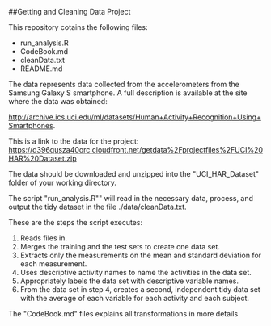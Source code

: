 ##Getting and Cleaning Data Project

This repository cotains the following files:
- run_analysis.R
- CodeBook.md
- cleanData.txt
- README.md

The data represents data collected from the accelerometers from the Samsung Galaxy S smartphone. 
A full description is available at the site where the data was obtained: 

http://archive.ics.uci.edu/ml/datasets/Human+Activity+Recognition+Using+Smartphones.

This is a link to the data for the project: 
https://d396qusza40orc.cloudfront.net/getdata%2Fprojectfiles%2FUCI%20HAR%20Dataset.zip

The data should be downloaded and unzipped into the "UCI_HAR_Dataset" folder of your working directory.

The script "run_analysis.R"" will read in the necessary data, process, and output the tidy dataset in the file ./data/cleanData.txt.

These are the steps the script executes:
1. Reads files in.
2. Merges the training and the test sets to create one data set.
3. Extracts only the measurements on the mean and standard deviation for each measurement. 
4. Uses descriptive activity names to name the activities in the data set.
5. Appropriately labels the data set with descriptive variable names. 
6. From the data set in step 4, creates a second, independent tidy data set with the average of each variable for each activity and each subject.

The "CodeBook.md" files explains all transformations in more details


